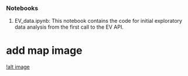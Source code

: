 ### Notebooks

1. EV_data.ipynb: This notebook contains the code for initial exploratory data analysis from the first call to the EV API.

# add map image
[!alt image](../images/chicago_inital_map.png)